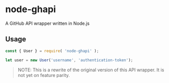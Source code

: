 # node-ghapi
A GitHub API wrapper written in Node.js

## Usage
```js
const { User } = require( 'node-ghapi' );

let user = new User('username', 'authentication-token');
```
> NOTE: This is a rewrite of the original version of this API wrapper.
> It is not yet on feature parity.